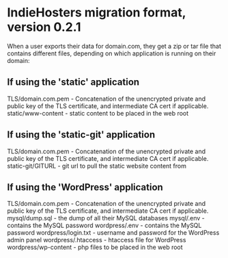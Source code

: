 # IndieHosters migration format, version 0.2.1

When a user exports their data for domain.com, they get a zip or tar file that contains different files, depending on which application is
running on their domain:

## If using the 'static' application

 TLS/domain.com.pem - Concatenation of the unencrypted private and public key of the TLS certificate, and intermediate CA cert if applicable.
 static/www-content - static content to be placed in the web root

## If using the 'static-git' application

 TLS/domain.com.pem - Concatenation of the unencrypted private and public key of the TLS certificate, and intermediate CA cert if applicable.
 static-git/GITURL - git url to pull the static website content from

## If using the 'WordPress' application

 TLS/domain.com.pem - Concatenation of the unencrypted private and public key of the TLS certificate, and intermediate CA cert if applicable.
 mysql/dump.sql - the dump of all their MySQL databases
 mysql/.env - contains the MySQL password
 wordpress/.env - contains the MySQL password
 wordpress/login.txt - username and password for the WordPress admin panel
 wordpress/.htaccess - htaccess file for WordPress
 wordpress/wp-content - php files to be placed in the web root

